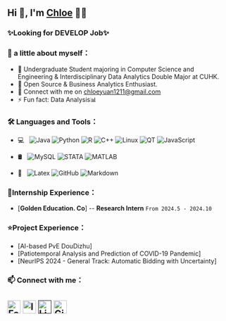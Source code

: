 ## Hi 👋, I'm [Chloe](https://github.com/ChloeYuan1211) 👨‍💻
### **✨Looking for DEVELOP Job✨** 

### **👧 a little about myself**：
- 📖 Undergraduate Student majoring in Computer Science and Engineering & Interdisciplinary Data Analytics Double Major at CUHK.
- 🌟 Open Source & Business Analytics Enthusiast.
- 💬 Connect with me on [chloeyuan1211@gmail.com](mailto:chloyuan1211@gmail.com)
- ⚡ Fun fact: Data Analysis📊

### **🛠 Languages and Tools**：

- 💻 &#160; ![Java](https://img.shields.io/badge/-Java-333333?style=flat&logo=Java&logoColor=007396)
  ![Python](https://img.shields.io/badge/-Python-black?style=flat-square&logo=Python)
  ![R](https://img.shields.io/badge/-R-black?style=flat-square&logo=R)
  ![C++](https://img.shields.io/badge/-C++-black?style=flat-square&logo=c%2B%2B&logoColor=blue)
  ![Linux](https://img.shields.io/badge/-Linux-333333?style=flat&logo=Linux&logoColor=FCC624)
  ![QT](http://img.shields.io/badge/-QT-black?style=flat-square&logo=qt)
  ![JavaScript](http://img.shields.io/badge/-JavaScript-black?style=flat-square&logo=JavaScript)

- 🛢 &#160; ![MySQL](https://img.shields.io/badge/-MySQL-333333?style=flat&logo=mysql)
  ![STATA](https://img.shields.io/badge/-STATA-333333?style=flat&logo=stata)
  ![MATLAB](https://img.shields.io/badge/-MATLAB-333333?style=flat&logo=MATLAB)
- 🔧 &#160; ![Latex](https://img.shields.io/badge/-Latex-333333?style=flat&logo=latex)
  ![GitHub](https://img.shields.io/badge/-GitHub-333333?style=flat&logo=github)
  ![Markdown](https://img.shields.io/badge/-Markdown-333333?style=flat&logo=markdown)

### **🌱Internship Experience**：
- [**Golden Education. Co**] -- **Research Intern**  `From 2024.5 - 2024.10`

### **⭐Project Experience**：
- [AI-based PvE DouDizhu]
- [Patiotemporal Analysis and Prediction of COVID-19 Pandemic]
- [NeurIPS 2024 - General Track: Automatic Bidding with Uncertainty]

### **📫 Connect with me**：

####

<a href="https://www.facebook.com/profile.php?id=61555240863832" target="_blank"><img src="https://raw.githubusercontent.com/arturssmirnovs/arturssmirnovs/master/fb.png" alt="Facebook" width="30"></a>
<a href="https://www.instagram.com/chloeyuan1211/" target="_blank"><img src="https://raw.githubusercontent.com/arturssmirnovs/arturssmirnovs/master/ig.png" alt="Instagram" width="30"></a>
<a href=" " target="_blank"><img src="https://raw.githubusercontent.com/arturssmirnovs/arturssmirnovs/master/in.png" alt="LinkedIn" width="30"></a>
<a href="https://github.com/ChloeYuan1211" target="_blank"><img src="https://raw.githubusercontent.com/arturssmirnovs/arturssmirnovs/master/git.png" alt="GitHub" width="30"></a>
-
